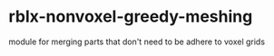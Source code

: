 # rblx-nonvoxel-greedy-meshing
module for merging parts that don't need to be adhere to voxel grids
